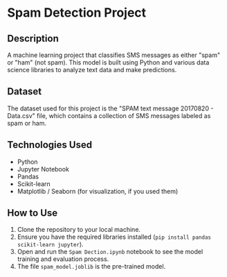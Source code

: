 # Spam Detection Project

## Description
A machine learning project that classifies SMS messages as either "spam" or "ham" (not spam). This model is built using Python and various data science libraries to analyze text data and make predictions.

## Dataset
The dataset used for this project is the "SPAM text message 20170820 - Data.csv" file, which contains a collection of SMS messages labeled as spam or ham.

## Technologies Used
- Python
- Jupyter Notebook
- Pandas
- Scikit-learn
- Matplotlib / Seaborn (for visualization, if you used them)

## How to Use
1. Clone the repository to your local machine.
2. Ensure you have the required libraries installed (`pip install pandas scikit-learn jupyter`).
3. Open and run the `Spam Dection.ipynb` notebook to see the model training and evaluation process.
4. The file `spam_model.joblib` is the pre-trained model.
